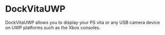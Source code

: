 # DockVitaUWP

DockVitaUWP allows you to display your PS vita or any USB camera device on UWP platforms such as the Xbox consoles.
